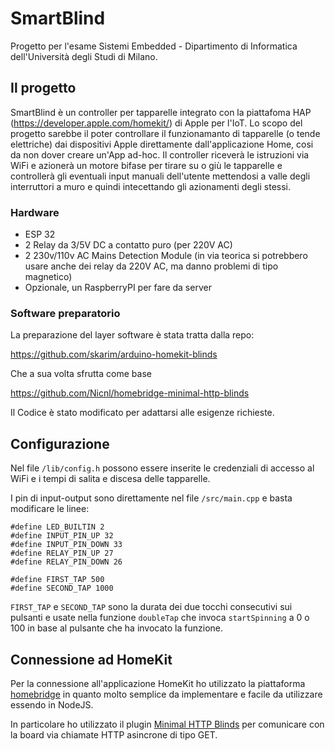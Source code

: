 # SmartBlind
Progetto per l'esame Sistemi Embedded - Dipartimento di Informatica dell'Università degli Studi di Milano.

## Il progetto
SmartBlind è un controller per tapparelle integrato con la piattafoma HAP (https://developer.apple.com/homekit/) di Apple per l'IoT. Lo scopo del progetto sarebbe il poter controllare il funzionamanto di tapparelle (o tende elettriche) dai dispositivi Apple direttamente dall'applicazione Home, cosi da non dover creare un'App ad-hoc.
Il controller riceverà le istruzioni via WiFi e azionerà un motore bifase per tirare su o giù le tapparelle e controllerà gli eventuali input manuali dell'utente mettendosi a valle degli interruttori a muro e quindi intecettando gli azionamenti degli stessi.

### Hardware
* ESP 32
* 2 Relay da 3/5V DC a contatto puro (per 220V AC)
* 2 230v/110v AC Mains Detection Module (in via teorica si potrebbero usare anche dei relay da 220V AC, ma danno problemi di tipo magnetico)
* Opzionale, un RaspberryPI per fare da server

### Software preparatorio
La preparazione del layer software è stata tratta dalla repo:

https://github.com/skarim/arduino-homekit-blinds

Che a sua volta sfrutta come base 

https://github.com/Nicnl/homebridge-minimal-http-blinds

Il Codice è stato modificato per adattarsi alle esigenze richieste.


## Configurazione

Nel file `/lib/config.h` possono essere inserite le credenziali di accesso al WiFi e i tempi di salita e discesa delle tapparelle.

I pin di input-output sono direttamente nel file `/src/main.cpp` e basta modificare le linee:
```
#define LED_BUILTIN 2
#define INPUT_PIN_UP 32
#define INPUT_PIN_DOWN 33
#define RELAY_PIN_UP 27
#define RELAY_PIN_DOWN 26

#define FIRST_TAP 500
#define SECOND_TAP 1000
```

`FIRST_TAP` e `SECOND_TAP` sono la durata dei due tocchi consecutivi sui pulsanti e usate nella funzione `doubleTap` che invoca `startSpinning` a 0 o 100 in base al pulsante che ha invocato la funzione.

## Connessione ad HomeKit

Per la connessione all'applicazione HomeKit ho utilizzato la piattaforma [homebridge](https://github.com/nfarina/homebridge) in quanto molto semplice da implementare e facile da utilizzare essendo in NodeJS.

In particolare ho utilizzato il plugin [Minimal HTTP Blinds](https://github.com/Nicnl/homebridge-minimal-http-blinds) per comunicare con la board via chiamate HTTP asincrone di tipo GET.
